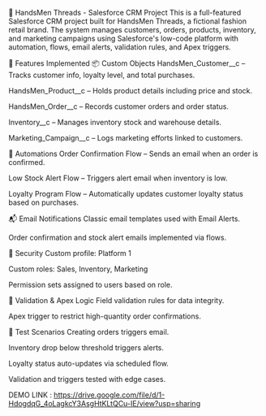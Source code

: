 🧵 HandsMen Threads - Salesforce CRM Project
This is a full-featured Salesforce CRM project built for HandsMen Threads, a fictional fashion retail brand. The system manages customers, orders, products, inventory, and marketing campaigns using Salesforce's low-code platform with automation, flows, email alerts, validation rules, and Apex triggers.

🔧 Features Implemented
📦 Custom Objects
HandsMen_Customer__c – Tracks customer info, loyalty level, and total purchases.

HandsMen_Product__c – Holds product details including price and stock.

HandsMen_Order__c – Records customer orders and order status.

Inventory__c – Manages inventory stock and warehouse details.

Marketing_Campaign__c – Logs marketing efforts linked to customers.

🧠 Automations
Order Confirmation Flow – Sends an email when an order is confirmed.

Low Stock Alert Flow – Triggers alert email when inventory is low.

Loyalty Program Flow – Automatically updates customer loyalty status based on purchases.

📬 Email Notifications
Classic email templates used with Email Alerts.

Order confirmation and stock alert emails implemented via flows.

🔐 Security
Custom profile: Platform 1

Custom roles: Sales, Inventory, Marketing

Permission sets assigned to users based on role.

🧪 Validation & Apex Logic
Field validation rules for data integrity.

Apex trigger to restrict high-quantity order confirmations.

🧪 Test Scenarios
Creating orders triggers email.

Inventory drop below threshold triggers alerts.

Loyalty status auto-updates via scheduled flow.

Validation and triggers tested with edge cases.

DEMO LINK : https://drive.google.com/file/d/1-HdogdqG_4oLagkcY3AsgHtKLtQCu-IE/view?usp=sharing
